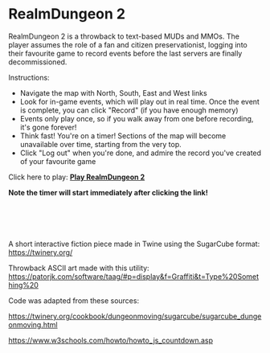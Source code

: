 # RealmDungeon 2
RealmDungeon 2 is a throwback to text-based MUDs and MMOs. The player assumes the role of a fan and citizen preservationist, logging into their favourite game to record events before the last servers are finally decommissioned.

Instructions:
- Navigate the map with North, South, East and West links
- Look for in-game events, which will play out in real time. Once the event is complete, you can click "Record" (if you have enough memory)
- Events only play once, so if you walk away from one before recording, it's gone forever!
- Think fast! You're on a timer! Sections of the map will become unavailable over time, starting from the very top.
- Click "Log out" when you're done, and admire the record you've created of your favourite game

Click here to play: **[Play RealmDungeon 2](https://paulkking.github.io/RealmDungeon2/)**

**Note the timer will start immediately after clicking the link!**
<br/>
<br/>
<br/>
<br/>
<br/>
<br/>
A short interactive fiction piece made in Twine using the SugarCube format: https://twinery.org/

Throwback ASCII art made with this utility: https://patorjk.com/software/taag/#p=display&f=Graffiti&t=Type%20Something%20


Code was adapted from these sources:

https://twinery.org/cookbook/dungeonmoving/sugarcube/sugarcube_dungeonmoving.html

https://www.w3schools.com/howto/howto_js_countdown.asp

